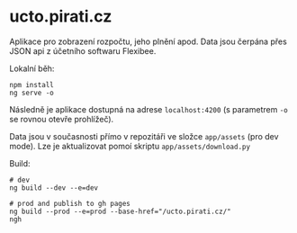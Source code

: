 # ucto.pirati.cz

Aplikace pro zobrazení rozpočtu, jeho plnění apod. Data jsou čerpána přes JSON api z účetního softwaru Flexibee.

Lokalní běh:

```
npm install
ng serve -o
```

Následně je aplikace dostupná na adrese `localhost:4200` (s parametrem `-o` se rovnou otevře prohlížeč).

Data jsou v současnosti přímo v repozitáři ve složce `app/assets` (pro dev mode). Lze je aktualizovat pomoí skriptu `app/assets/download.py`


Build:

```
# dev
ng build --dev --e=dev

# prod and publish to gh pages
ng build --prod --e=prod --base-href="/ucto.pirati.cz/"
ngh
```
